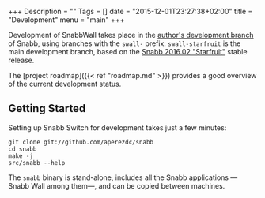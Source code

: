 +++
Description = ""
Tags = []
date = "2015-12-01T23:27:38+02:00"
title = "Development"
menu = "main"
+++

Development of <span class="appname">SnabbWall</span> takes place in the [author's development branch](https://github.com/aperezdc/snabb) of Snabb, using branches with the `swall-` prefix: `swall-starfruit` is the main development branch, based on the [Snabb 2016.02 "Starfruit"](https://github.com/SnabbCo/snabb/releases/tag/v2016.02) stable release.

The [project roadmap]({{< ref "roadmap.md" >}}) provides a good overview of the current development status.


Getting Started
---------------

Setting up Snabb Switch for development takes just a few minutes:

```
git clone git://github.com/aperezdc/snabb
cd snabb
make -j
src/snabb --help
```

The `snabb` binary is stand-alone, includes all the Snabb applications —Snabb Wall among them—, and can be copied between machines.
